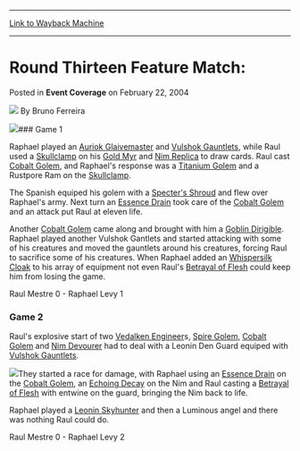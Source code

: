 
---
[Link to Wayback Machine](https://web.archive.org/web/20211015203727/https://magic.wizards.com/en/articles/archive/event-coverage/round-thirteen-feature-match-2004-02-22-1)

[_metadata_:author]:- "Bruno Ferreira"
[_metadata_:description]:- "Game 1Raphael played an Auriok Glaivemaster and Vulshok Gauntlets, while Raul used a Skullclamp on his Gold Myr and Nim Replica to draw cards. Raul cast Cobalt Golem, and Raphael's response was a Titanium Golem and a Rustpore Ram on the Skullclamp.The Spanish equiped his golem with a Specter's Shroud and flew over Raphael's army. Next turn an Essence Drain took care of the"
[_metadata_:generator]:- "Drupal 7 (http://drupal.org)"
[_metadata_:node]:- "779471"
[_metadata_:publish_date]:- "2004-02-22"
[_metadata_:source]:- "div-main-content"
[_metadata_:title]:- "Round Thirteen Feature Match:"
[_metadata_:wayback_capture_timestamp]:- "2021-10-15 20:37:27"
[_metadata_:wayback_raw_url]:- "https://web.archive.org/web/20211015203727id_/https://magic.wizards.com/en/articles/archive/event-coverage/round-thirteen-feature-match-2004-02-22-1"
[_metadata_:wayback_url]:- "https://magic.wizards.com/en/articles/archive/event-coverage/round-thirteen-feature-match-2004-02-22-1"
---


Round Thirteen Feature Match:
=============================



 Posted in **Event Coverage**
 on February 22, 2004 






![](https://media.magic.wizards.com/styles/auth_small/public/generic-avatar-150_628.png)
By Bruno Ferreira











![](https://media.magic.wizards.com/image_legacy_migration/sideboard/images/gpmad04/r14fm1_1.jpg)### Game 1

Raphael played an [Auriok Glaivemaster](https://gatherer.wizards.com/Pages/Card/Details.aspx?name=Auriok+Glaivemaster) and [Vulshok Gauntlets](https://gatherer.wizards.com/Pages/Card/Details.aspx?name=Vulshok+Gauntlets), while Raul used a [Skullclamp](https://gatherer.wizards.com/Pages/Card/Details.aspx?name=Skullclamp) on his [Gold Myr](https://gatherer.wizards.com/Pages/Card/Details.aspx?name=Gold+Myr) and [Nim Replica](https://gatherer.wizards.com/Pages/Card/Details.aspx?name=Nim+Replica) to draw cards. Raul cast [Cobalt Golem](https://gatherer.wizards.com/Pages/Card/Details.aspx?name=Cobalt+Golem), and Raphael's response was a [Titanium Golem](https://gatherer.wizards.com/Pages/Card/Details.aspx?name=Titanium+Golem) and a Rustpore Ram on the [Skullclamp](https://gatherer.wizards.com/Pages/Card/Details.aspx?name=Skullclamp).

The Spanish equiped his golem with a [Specter's Shroud](https://gatherer.wizards.com/Pages/Card/Details.aspx?name=Specter%27s+Shroud) and flew over Raphael's army. Next turn an [Essence Drain](https://gatherer.wizards.com/Pages/Card/Details.aspx?name=Essence+Drain) took care of the [Cobalt Golem](https://gatherer.wizards.com/Pages/Card/Details.aspx?name=Cobalt+Golem) and an attack put Raul at eleven life.

Another [Cobalt Golem](https://gatherer.wizards.com/Pages/Card/Details.aspx?name=Cobalt+Golem) came along and brought with him a [Goblin Dirigible](https://gatherer.wizards.com/Pages/Card/Details.aspx?name=Goblin+Dirigible). Raphael played another Vulshok Gantlets and started attacking with some of his creatures and moved the gauntlets around his creatures, forcing Raul to sacrifice some of his creatures. When Raphael added an [Whispersilk Cloak](https://gatherer.wizards.com/Pages/Card/Details.aspx?name=Whispersilk+Cloak) to his array of equipment not even Raul's [Betrayal of Flesh](https://gatherer.wizards.com/Pages/Card/Details.aspx?name=Betrayal+of+Flesh) could keep him from losing the game.

Raul Mestre 0 - Raphael Levy 1

### Game 2

Raul's explosive start of two [Vedalken Engineer](https://gatherer.wizards.com/Pages/Card/Details.aspx?name=Vedalken+Engineer)s, [Spire Golem](https://gatherer.wizards.com/Pages/Card/Details.aspx?name=Spire+Golem), [Cobalt Golem](https://gatherer.wizards.com/Pages/Card/Details.aspx?name=Cobalt+Golem) and [Nim Devourer](https://gatherer.wizards.com/Pages/Card/Details.aspx?name=Nim+Devourer) had to deal with a Leonin Den Guard equiped with [Vulshok Gauntlets](https://gatherer.wizards.com/Pages/Card/Details.aspx?name=Vulshok+Gauntlets).

![](https://media.magic.wizards.com/image_legacy_migration/sideboard/images/gpmad04/r14fm1_2.jpg)They started a race for damage, with Raphael using an [Essence Drain](https://gatherer.wizards.com/Pages/Card/Details.aspx?name=Essence+Drain) on the [Cobalt Golem](https://gatherer.wizards.com/Pages/Card/Details.aspx?name=Cobalt+Golem), an [Echoing Decay](https://gatherer.wizards.com/Pages/Card/Details.aspx?name=Echoing+Decay) on the Nim and Raul casting a [Betrayal of Flesh](https://gatherer.wizards.com/Pages/Card/Details.aspx?name=Betrayal+of+Flesh) with entwine on the guard, bringing the Nim back to life.

Raphael played a [Leonin Skyhunter](https://gatherer.wizards.com/Pages/Card/Details.aspx?name=Leonin+Skyhunter) and then a Luminous angel and there was nothing Raul could do.

Raul Mestre 0 - Raphael Levy 2







